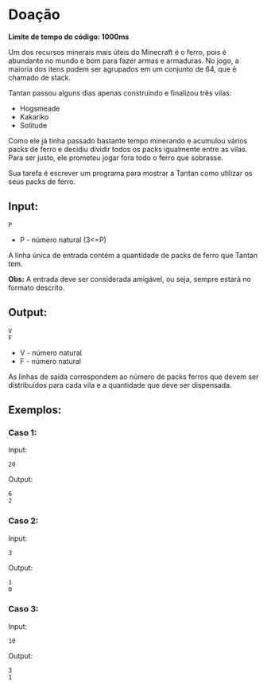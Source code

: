 # Doação

**Limite de tempo do código: 1000ms**

Um dos recursos minerais mais úteis do Minecraft é o ferro, pois é abundante no mundo e bom para fazer armas e armaduras. No jogo, a maioria dos itens podem ser agrupados em um conjunto de 64, que é chamado de stack.

Tantan passou alguns dias apenas construindo e finalizou três vilas:

- Hogsmeade
- Kakariko
- Solitude

Como ele já tinha passado bastante tempo minerando e acumulou vários packs de ferro e decidiu dividir todos os packs igualmente entre as vilas. Para ser justo, ele prometeu jogar fora todo o ferro que sobrasse.

Sua tarefa é escrever um programa para mostrar a Tantan como utilizar os seus packs de ferro.

## Input:
```P```
- P - número natural (3<=P)

A linha única de entrada contém a quantidade de packs de ferro que Tantan tem.

**Obs:** A entrada deve ser considerada amigável, ou seja, sempre estará no formato descrito.

## Output:
```
V 
F
```
- V - número natural
- F - número natural

As linhas de saída correspondem ao número de packs ferros que devem ser distribuídos para cada vila e a quantidade que deve ser dispensada.

## Exemplos:

### Caso 1:

Input:
```
20
```
Output:
```
6
2
```

### Caso 2:

Input:
```
3
```

Output:
```
1
0
```

### Caso 3:

Input:
```
10
```

Output:
```
3
1
```
